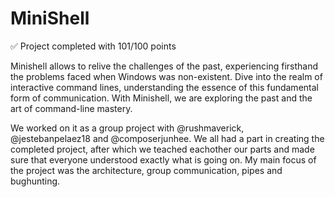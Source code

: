 # MiniShell
:white_check_mark: Project completed with 101/100 points

Minishell allows to relive the challenges of the past, experiencing firsthand the problems faced when Windows was non-existent. Dive into the realm of interactive command lines, understanding the essence of this fundamental form of communication. With Minishell, we are exploring the past and the art of command-line mastery.

We worked on it as a group project with @rushmaverick, @jestebanpelaez18 and @composerjunhee. We all had a part in creating the completed project, after which we teached eachother our parts and made sure that everyone understood exactly what is going on. My main focus of the project was the architecture, group communication, pipes and bughunting.
